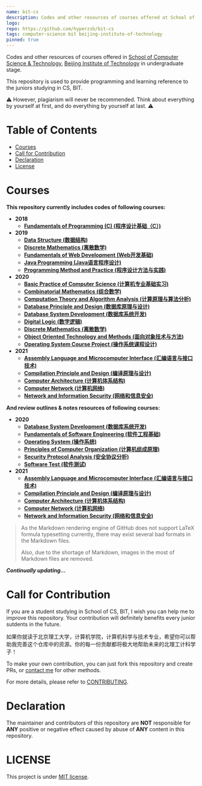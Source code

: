 ```yaml
---
name: bit-cs
description: Codes and other resources of courses offered at School of Computer Science & Technology, Beijing Institute of Technology.
logo: 
repo: https://github.com/hyperzsb/bit-cs
tags: computer-science bit beijing-institute-of-technology
pinned: true
---
```


Codes and other resources of courses offered in [School of Computer Science & Technology](http://cs.bit.edu.cn/), [Beijing Institute of Technology](http://www.bit.edu.cn/) in undergraduate stage.

This repository is used to provide programming and learning reference to the juniors studying in CS, BIT.

:warning: However, plagiarism will never be recommended. Think about everything by yourself at first, and do everything by yourself at last. :warning:

# Table of Contents

- [Courses](https://github.com/Hyperzsb/BIT#courses)
- [Call for Contribution](https://github.com/Hyperzsb/BIT#call-for-contribution)
- [Declaration](https://github.com/Hyperzsb/BIT#declaration)
- [License](https://github.com/Hyperzsb/BIT#license)

# Courses

**This repository currently includes codes of following courses:**

- **2018**
    - **[Fundamentals of Programming (C) (程序设计基础（C）)](https://github.com/Hyperzsb/BIT/tree/master/2018/fundamentals-of-programming-(C))**
- **2019**
    - **[Data Structure (数据结构)](https://github.com/Hyperzsb/BIT/tree/master/2019/data-structure)**
    - **[Discrete Mathematics (离散数学)](https://github.com/Hyperzsb/BIT/tree/master/2019/discrete-mathematics)**
    - **[Fundamentals of Web Development (Web开发基础)](https://github.com/Hyperzsb/BIT/tree/master/2019/fundamentals-of-web-development)**
    - **[Java Programming (Java语言程序设计)](https://github.com/Hyperzsb/BIT/tree/master/2019/java-programming)**
    - **[Programming Method and Practice (程序设计方法与实践)](https://github.com/Hyperzsb/BIT/tree/master/2019/programming-method-and-practice)**
- **2020**
    - **[Basic Practice of Computer Science (计算机专业基础实习)](https://github.com/Hyperzsb/BIT/tree/master/2020/basic-practice-of-computer-science)**
    - **[Combinatorial Mathematics (组合数学)](https://github.com/Hyperzsb/BIT/tree/master/2020/combinatorial-mathematics)**
    - **[Computation Theory and Algorithm Analysis (计算原理与算法分析)](https://github.com/Hyperzsb/BIT/tree/master/2020/computation-theory-and-algorithm-analysis)**
    - **[Database Principle and Design (数据库原理与设计)](https://github.com/Hyperzsb/BIT/tree/master/2020/database-principle-and-design)**
    - **[Database System Development (数据库系统开发)](https://github.com/Hyperzsb/BIT/tree/master/2020/database-system-development)**
    - **[Digital Logic (数字逻辑)](https://github.com/Hyperzsb/BIT/tree/master/2020/digital-logic)**
    - [**Discrete Mathematics (离散数学)**](https://github.com/Hyperzsb/BIT/tree/master/2020/discrete-mathematics)
    - **[Object Oriented Technology and Methods (面向对象技术与方法)](https://github.com/Hyperzsb/BIT/tree/master/2020/object-oriented-technology-and-methods)**
    - **[Operating System Course Project (操作系统课程设计)](https://github.com/Hyperzsb/BIT/tree/master/2020/operating-system-course-project)**
- **2021**
    - **[Assembly Language and Microcomputer Interface (汇编语言与接口技术)](https://github.com/Hyperzsb/BIT/tree/master/2021/assembly-language-and-microcomputer-interface)**
    - **[Compilation Principle and Design (编译原理与设计)](https://github.com/Hyperzsb/BIT/tree/master/2021/compilation-principle-and-design)**
    - **[Computer Architecture (计算机体系结构)](https://github.com/Hyperzsb/BIT/tree/master/2021/computer-architecture)**
    - **[Computer Network (计算机网络)](https://github.com/Hyperzsb/BIT/tree/master/2021/computer-network)**
    - **[Network and Information Security (网络和信息安全)](https://github.com/Hyperzsb/BIT/tree/master/2021/network-and-information-security)**

**And review outlines & notes resources of following courses:**

- **2020**
    - **[Database System Development (数据库系统开发)](https://github.com/Hyperzsb/BIT/tree/master/2020/database-system-development/review)**
    - **[Fundamentals of Software Engineering (软件工程基础)](https://github.com/Hyperzsb/BIT/tree/master/2020/fundamentals-of-software-engineering/review)**
    - **[Operating System (操作系统)](https://github.com/Hyperzsb/BIT/tree/master/2020/operating-system/review)**
    - **[Principles of Computer Organization (计算机组成原理)](https://github.com/Hyperzsb/BIT/tree/master/2020/principles-of-computer-organization/review)**
    - **[Security Protocol Analysis (安全协议分析)](https://github.com/Hyperzsb/BIT/tree/master/2020/security-protocol-analysis/review)**
    - **[Software Test (软件测试)](https://github.com/Hyperzsb/BIT/tree/master/2020/software-test/review)**
- **2021**
    - **[Assembly Language and Microcomputer Interface (汇编语言与接口技术)](https://github.com/Hyperzsb/BIT/tree/master/2021/assembly-language-and-microcomputer-interface/review)**
    - **[Compilation Principle and Design (编译原理与设计)](https://github.com/Hyperzsb/BIT/tree/master/2021/compilation-principle-and-design/review)**
    - **[Computer Architecture (计算机体系结构)](https://github.com/Hyperzsb/BIT/tree/master/2021/computer-architecture/review)**
    - **[Computer Network (计算机网络)](https://github.com/Hyperzsb/BIT/tree/master/2021/computer-network/review)**
    - **[Network and Information Security (网络和信息安全)](https://github.com/Hyperzsb/BIT/tree/master/2021/network-and-information-security/review)**

> As the Markdown rendering engine of GitHub does not support LaTeX formula typesetting currently, there may exist several bad formats in the Markdown files.
>
> Also, due to the shortage of Markdown, images in the most of Markdown files are removed.

***Continually updating...***

# Call for Contribution

If you are a student studying in School of CS, BIT, I wish you can help me to improve this repository. Your contribution will definitely benefits every junior sutdents in the future.

如果你就读于北京理工大学，计算机学院，计算机科学与技术专业，希望你可以帮助我完善这个仓库中的资源。你的每一份贡献都将极大地帮助未来的北理工计科学子！

To make your own contribution, you can just fork this repository and create PRs, or [contact me](mailto:hyperzsb@outlook.com) for other methods.

For more details, please refer to [CONTRIBUTING](https://github.com/Hyperzsb/BIT/blob/master/CONTRIBUTING.md).

# Declaration

The maintainer and contributors of this repository are **NOT** responsible for **ANY** positive or negative effect caused by abuse of **ANY** content in this repository.

# LICENSE

This project is under [MIT license](https://github.com/Hyperzsb/BIT/tree/master/LICENSE).